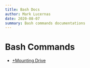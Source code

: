 ```yaml
---
title: Bash Docs
author: Mark Lucernas
date: 2020-08-07
summary: Bash commands documentations
---
```



# Bash Commands

  - [+Mounting Drive](mount)
